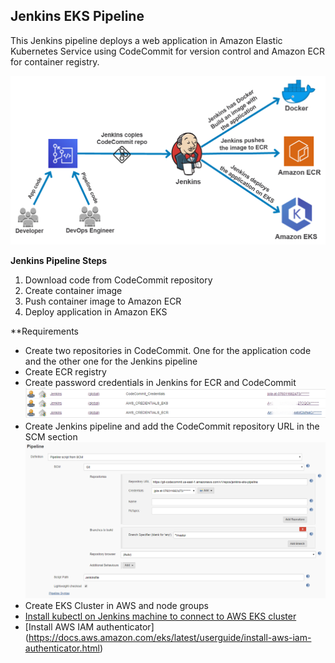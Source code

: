 Jenkins EKS Pipeline
------------------

This Jenkins pipeline deploys a web application in Amazon Elastic Kubernetes Service using CodeCommit for version control and Amazon ECR for container registry. 

![diagram](img/diagram1.png)

**Jenkins Pipeline Steps**

1. Download code from CodeCommit repository
2. Create container image
3. Push container image to Amazon ECR
4. Deploy application in Amazon EKS


**Requirements

- Create two repositories in CodeCommit. One for the application code and the other one for the Jenkins pipeline
- Create ECR registry
- Create password credentials in Jenkins for ECR and CodeCommit
  ![jenkins-credentials](img/jenkins_credentials.png)
 - Create Jenkins pipeline and add the CodeCommit repository URL in the SCM section
  ![jenkins-pipeline](img/jenkins_pipeline.png)
- Create EKS Cluster in AWS and node groups
- [Install kubectl on Jenkins machine to connect to AWS EKS cluster](https://docs.aws.amazon.com/eks/latest/userguide/install-kubectl.html)
- [Install AWS IAM authenticator] (https://docs.aws.amazon.com/eks/latest/userguide/install-aws-iam-authenticator.html)
